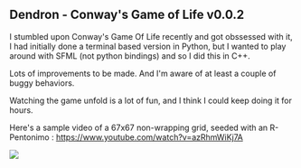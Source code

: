 ## Dendron - Conway's Game of Life v0.0.2

I stumbled upon Conway's Game Of Life recently and got obssessed with it, I had initially done a terminal based version in Python, but I wanted to play around with SFML (not python bindings) and so I did this in C++.

Lots of improvements to be made. And I'm aware of at least a couple of buggy behaviors.

Watching the game unfold is a lot of fun, and I think I could keep doing it for hours.

Here's a sample video of a 67x67 non-wrapping grid, seeded with an R-Pentonimo : https://www.youtube.com/watch?v=azRhmWiKj7A

![](http://i.imgur.com/YqNoa3v.png)
